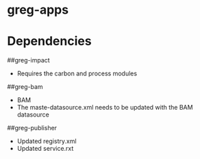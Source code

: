 greg-apps
=========


Dependencies
============

##greg-impact
* Requires the carbon and process modules 

##greg-bam
* BAM 
* The maste-datasource.xml needs to be updated with the BAM datasource

##greg-publisher
* Updated registry.xml
* Updated service.rxt


